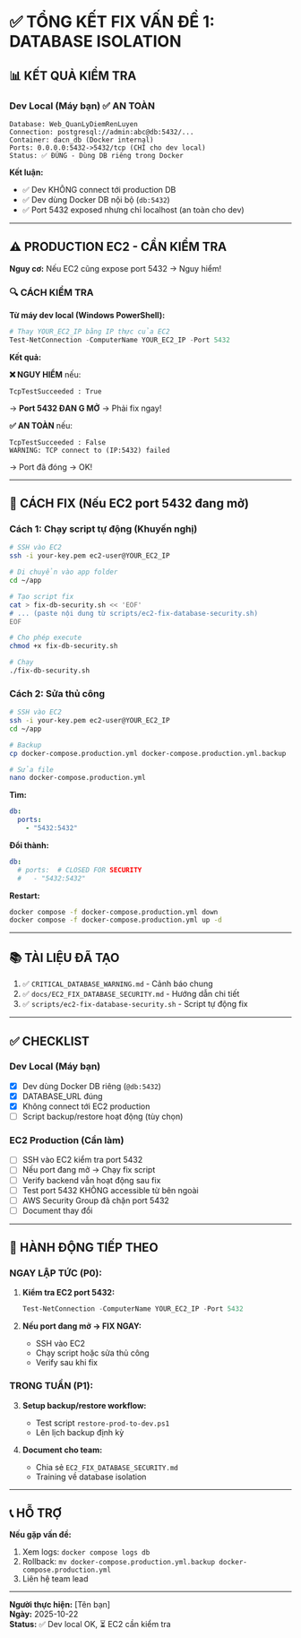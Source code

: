 # ✅ TỔNG KẾT FIX VẤN ĐỀ 1: DATABASE ISOLATION

## 📊 KẾT QUẢ KIỂM TRA

### **Dev Local (Máy bạn)** ✅ AN TOÀN

```
Database: Web_QuanLyDiemRenLuyen
Connection: postgresql://admin:abc@db:5432/...
Container: dacn_db (Docker internal)
Ports: 0.0.0.0:5432->5432/tcp (CHỈ cho dev local)
Status: ✅ ĐÚNG - Dùng DB riêng trong Docker
```

**Kết luận:**
- ✅ Dev KHÔNG connect tới production DB
- ✅ Dev dùng Docker DB nội bộ (`db:5432`)
- ✅ Port 5432 exposed nhưng chỉ localhost (an toàn cho dev)

---

## ⚠️ PRODUCTION EC2 - CẦN KIỂM TRA

**Nguy cơ:** Nếu EC2 cũng expose port 5432 → Nguy hiểm!

### 🔍 CÁCH KIỂM TRA

**Từ máy dev local (Windows PowerShell):**

```powershell
# Thay YOUR_EC2_IP bằng IP thực của EC2
Test-NetConnection -ComputerName YOUR_EC2_IP -Port 5432
```

**Kết quả:**

**❌ NGUY HIỂM** nếu:
```
TcpTestSucceeded : True
```
→ **Port 5432 ĐAN G MỞ** → Phải fix ngay!

**✅ AN TOÀN** nếu:
```
TcpTestSucceeded : False
WARNING: TCP connect to (IP:5432) failed
```
→ Port đã đóng → OK!

---

## 🔧 CÁCH FIX (Nếu EC2 port 5432 đang mở)

### **Cách 1: Chạy script tự động (Khuyến nghị)**

```bash
# SSH vào EC2
ssh -i your-key.pem ec2-user@YOUR_EC2_IP

# Di chuyển vào app folder
cd ~/app

# Tạo script fix
cat > fix-db-security.sh << 'EOF'
# ... (paste nội dung từ scripts/ec2-fix-database-security.sh)
EOF

# Cho phép execute
chmod +x fix-db-security.sh

# Chạy
./fix-db-security.sh
```

### **Cách 2: Sửa thủ công**

```bash
# SSH vào EC2
ssh -i your-key.pem ec2-user@YOUR_EC2_IP
cd ~/app

# Backup
cp docker-compose.production.yml docker-compose.production.yml.backup

# Sửa file
nano docker-compose.production.yml
```

**Tìm:**
```yaml
db:
  ports:
    - "5432:5432"
```

**Đổi thành:**
```yaml
db:
  # ports:  # CLOSED FOR SECURITY
  #   - "5432:5432"
```

**Restart:**
```bash
docker compose -f docker-compose.production.yml down
docker compose -f docker-compose.production.yml up -d
```

---

## 📚 TÀI LIỆU ĐÃ TẠO

1. ✅ `CRITICAL_DATABASE_WARNING.md` - Cảnh báo chung
2. ✅ `docs/EC2_FIX_DATABASE_SECURITY.md` - Hướng dẫn chi tiết
3. ✅ `scripts/ec2-fix-database-security.sh` - Script tự động fix

---

## ✅ CHECKLIST

### Dev Local (Máy bạn)
- [x] Dev dùng Docker DB riêng (`@db:5432`)
- [x] DATABASE_URL đúng
- [x] Không connect tới EC2 production
- [ ] Script backup/restore hoạt động (tùy chọn)

### EC2 Production (Cần làm)
- [ ] SSH vào EC2 kiểm tra port 5432
- [ ] Nếu port đang mở → Chạy fix script
- [ ] Verify backend vẫn hoạt động sau fix
- [ ] Test port 5432 KHÔNG accessible từ bên ngoài
- [ ] AWS Security Group đã chặn port 5432
- [ ] Document thay đổi

---

## 🎯 HÀNH ĐỘNG TIẾP THEO

### NGAY LẬP TỨC (P0):
1. **Kiểm tra EC2 port 5432:**
   ```powershell
   Test-NetConnection -ComputerName YOUR_EC2_IP -Port 5432
   ```

2. **Nếu port đang mở → FIX NGAY:**
   - SSH vào EC2
   - Chạy script hoặc sửa thủ công
   - Verify sau khi fix

### TRONG TUẦN (P1):
3. **Setup backup/restore workflow:**
   - Test script `restore-prod-to-dev.ps1`
   - Lên lịch backup định kỳ

4. **Document cho team:**
   - Chia sẻ `EC2_FIX_DATABASE_SECURITY.md`
   - Training về database isolation

---

## 📞 HỖ TRỢ

**Nếu gặp vấn đề:**
1. Xem logs: `docker compose logs db`
2. Rollback: `mv docker-compose.production.yml.backup docker-compose.production.yml`
3. Liên hệ team lead

---

**Người thực hiện:** [Tên bạn]  
**Ngày:** 2025-10-22  
**Status:** ✅ Dev local OK, ⏳ EC2 cần kiểm tra
